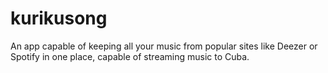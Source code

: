 # kurikusong
An app capable of keeping all your music from popular sites like Deezer or Spotify in one place, capable of streaming music to Cuba.
